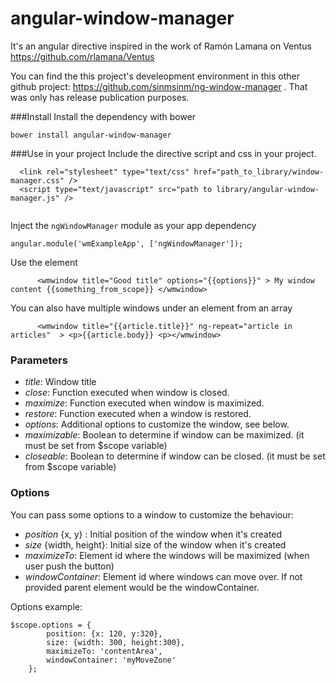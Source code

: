 # angular-window-manager

It's an angular directive inspired in the work of Ramón Lamana on Ventus https://github.com/rlamana/Ventus

You can find the this project's develeopment environment  in this other github project: https://github.com/sinmsinm/ng-window-manager . That was only has release publication purposes.


###Install
Install the dependency with bower
```
bower install angular-window-manager
```

###Use in your project
Include the directive script and css in your project.
```  
  <link rel="stylesheet" type="text/css" href="path_to_library/window-manager.css" />
  <script type="text/javascript" src="path to library/angular-window-manager.js" />
  
```
Inject the `ngWindowManager` module as your app dependency
```
angular.module('wmExampleApp', ['ngWindowManager']);
```
Use the element
```
	  <wmwindow title="Good title" options="{{options}}" > My window content {{something_from_scope}} </wmwindow>
``` 
You can also have multiple windows under an element from an array
```
	  <wmwindow title="{{article.title}}" ng-repeat="article in articles"  > <p>{{article.body}} <p></wmwindow>
``` 
### Parameters
* _title_: Window title
* _close_: Function executed when window is closed.
* _maximize_: Function executed when window is maximized.
* _restore_: Function executed when a window is restored.
* _options_: Additional options to customize the window, see below. 
* _maximizable_: Boolean to determine if window can be maximized. (it must be set from $scope variable)
* _closeable_: Boolean to determine if window can be closed. (it must be set from $scope variable)

### Options 
You can pass some options to a window to customize the behaviour:
 * _position_ {x, y} : Initial position of the window when it's created  
 * _size_ {width, height}: Initial size of the window when it's created
 * _maximizeTo_: Element id where the windows will be maximized (when user push the button) 
 * _windowContainer_: Element id where windows can move over. If not provided parent element would be the windowContainer.

Options example:

```
$scope.options = {
		position: {x: 120, y:320},
		size: {width: 300, height:300},
		maximizeTo: 'contentArea',
		windowContainer: 'myMoveZone'
	};
```


